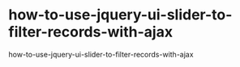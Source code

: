 # how-to-use-jquery-ui-slider-to-filter-records-with-ajax
how-to-use-jquery-ui-slider-to-filter-records-with-ajax
